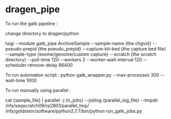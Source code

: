 # dragen_pipe

To run the gatk pipeline : 

change directory to dragen/python 

luigi --module gatk_pipe ArchiveSample --sample-name {the chgvid} --pseudo-prepid {the pseudo_prepid} --capture-kit-bed {the capture bed file} --sample-type {exome/genome/custom capture} --scratch {the scratch directory} --poll-time 120 --workers 2 --worker-wait-interval 120 --scheduler-remove-delay 86400

To run automation script : 
python gatk_wrapper.py --max-processes 300 --wait-time 1000 

To run manually using parallel :

cat {sample_file} | parallel -j {n_jobs} --joblog {parallel_log_file} --tmpdir /nfs/seqscratch09/rp2801/parallel_tmp/ /nfs/goldstein/software/python2.7.7/bin/python run_gatk_jobs.py
